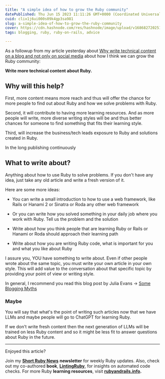 ```yaml
---
title: "A simple idea of how to grow the Ruby community"
datePublished: Thu Jun 15 2023 11:11:26 GMT+0000 (Coordinated Universal Time)
cuid: clix1j6ui000s09k4gp3sa981
slug: a-simple-idea-of-how-to-grow-the-ruby-community
cover: https://cdn.hashnode.com/res/hashnode/image/upload/v1686827202511/d4b25070-61ba-4f15-8dcc-b02a87a967a1.jpeg
tags: blogging, ruby, ruby-on-rails, advice

---
```


As a followup from my article yesterday about [Why write technical content on a blog and not only on social media](https://allaboutcoding.ghinda.com/why-write-technical-content-on-a-blog-and-not-only-on-social-media) about how I think we can grow the Ruby community:

**Write more technical content about Ruby.**

## Why will this help?

First, more content means more reach and thus will offer the chance for more people to find out about Ruby and how we solve problems with Ruby.

Second, it will contribute to having more learning resources. And as more people will write, more diverse writing styles will be and thus better chances for someone to find something that fits their learning style.

Third, will increase the business/tech leads exposure to Ruby and solutions created in Ruby.

In the long publishing continuously

## What to write about?

Anything about how to use Ruby to solve problems. If you don't have any idea, just take any old article and write a fresh version of it.

Here are some more ideas:

* You can write a small introduction to how to use a web framework, like Rails or Hanami 2 or Sinatra or Roda any other web framework
    
* Or you can write how you solved something in your daily job where you work with Ruby. Tell us the problem and the solution
    
* Write about how you think people that are learning Ruby or Rails or Hanami or Roda should approach their learning path
    
* Write about how you are writing Ruby code, what is important for you and what you like about Ruby
    
I assure you, YOU have something to write about. Even if other people wrote about the same topic, you must write your own article in your own style. This will add value to the conversation about that specific topic by providing your point of view or writing style.

In general, I recommend you read this blog post by Julia Evans -&gt; [Some Blogging Myths](https://jvns.ca/blog/2023/06/05/some-blogging-myths)

### Maybe

You will say that what's the point of writing such articles now that we have LLMs and maybe people will go to ChatGPT for learning Ruby.

If we don't write fresh content then the next generation of LLMs will be trained on less Ruby content and so it might be less fit to answer questions about Ruby in the future.

---

Enjoyed this article?

Join my [**Short Ruby News**](https://shortruby.com/) **newsletter** for weekly Ruby updates. Also, check out my co-authored **book**, [**LintingRuby**](https://lintingruby.com/), for insights on automated code checks. For more Ruby **learning resources**, visit [**rubyandrails.info**](http://rubyandrails.info)**.**